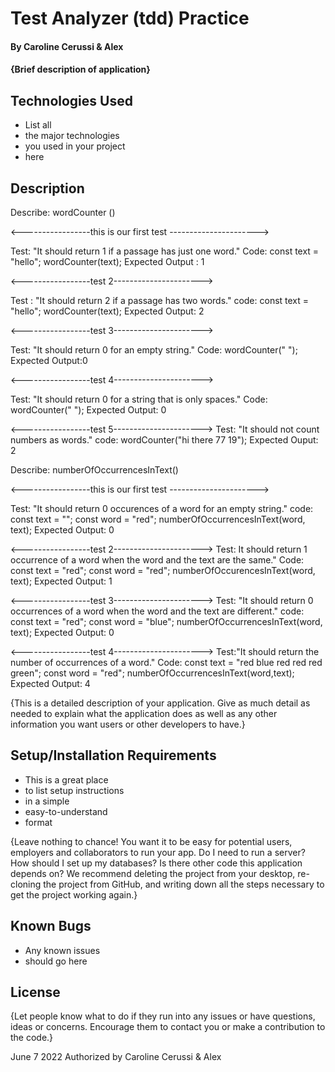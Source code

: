 # Test Analyzer (tdd) Practice

#### By Caroline Cerussi & Alex 

#### {Brief description of application}

## Technologies Used

* List all
* the major technologies
* you used in your project
* here

## Description

Describe: wordCounter ()

<-----------------this is our first test ---------------------->

Test: "It should return 1 if a passage has just one word."
Code:
const text = "hello";
wordCounter(text);
Expected Output : 1

<-----------------test 2---------------------->

Test : "It should return 2 if a passage has two words."
code:
const text = "hello";
wordCounter(text);
Expected Output: 2

<-----------------test 3---------------------->

Test: "It should return 0 for an empty string."
Code: wordCounter(" ");
Expected Output:0

<-----------------test 4---------------------->

Test: "It should return 0 for a string that is only spaces."
Code: wordCounter("           ");
Expected Output: 0

<-----------------test 5---------------------->
Test: "It should not count numbers as words."
code: wordCounter("hi there 77 19");
Expected Ouput: 2

Describe: numberOfOccurrencesInText()

<-----------------this is our first test ---------------------->

Test: "It should return 0 occurences of a word for an empty string."
code:
const text = "";
const word = "red";
numberOfOccurrencesInText(word, text);
Expected Output: 0

<-----------------test 2---------------------->
Test: It should return 1 occurrence of a word when the word and the text are the same."
Code:
const text = "red";
const word = "red";
numberOfOccurencesInText(word, text);
Expected Output: 1

<-----------------test 3---------------------->
Test: "It should return 0 occurrences of a word when the word and the text are different."
code:
const text = "red";
const word = "blue";
numberOfOccurrencesInText(word, text);
Expected Output: 0

<-----------------test 4---------------------->
Test:"It should return the number of occurrences of a word."
Code: 
const text = "red blue red red red green";
const word = "red";
numberOfOccurrencesInText(word,text);
Expected Output: 4



{This is a detailed description of your application. Give as much detail as needed to explain what the application does as well as any other information you want users or other developers to have.}

## Setup/Installation Requirements

* This is a great place
* to list setup instructions
* in a simple
* easy-to-understand
* format

{Leave nothing to chance! You want it to be easy for potential users, employers and collaborators to run your app. Do I need to run a server? How should I set up my databases? Is there other code this application depends on? We recommend deleting the project from your desktop, re-cloning the project from GitHub, and writing down all the steps necessary to get the project working again.}

## Known Bugs

* Any known issues
* should go here

## License

{Let people know what to do if they run into any issues or have questions, ideas or concerns.  Encourage them to contact you or make a contribution to the code.}

June 7 2022 Authorized by Caroline Cerussi & Alex